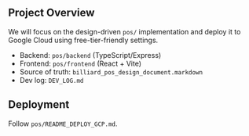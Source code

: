 ## Project Overview

We will focus on the design-driven `pos/` implementation and deploy it to Google Cloud using free-tier-friendly settings.

- Backend: `pos/backend` (TypeScript/Express)
- Frontend: `pos/frontend` (React + Vite)
- Source of truth: `billiard_pos_design_document.markdown`
- Dev log: `DEV_LOG.md`

## Deployment
Follow `pos/README_DEPLOY_GCP.md`.